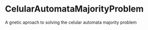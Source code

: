# CelularAutomataMajorityProblem
 A gnetic aproach to solving the celular automata majority problem
